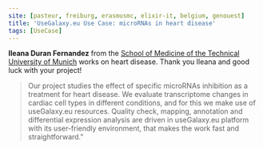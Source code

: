 ```yaml
---
site: [pasteur, freiburg, erasmusmc, elixir-it, belgium, genouest]
title: 'UseGalaxy.eu Use Case: microRNAs in heart disease'
tags: [UseCase]
---
```


__Ileana Duran Fernandez__ from the [School of Medicine of the Technical University of Munich](https://www.ipt.med.tum.de/en) works on heart disease. Thank you Ileana and good luck with your project!

> Our project studies the effect of specific microRNAs inhibition as a treatment for heart disease. We evaluate transcriptome changes in cardiac cell types in different conditions, and for this we make use of useGalaxy.eu resources. Quality check, mapping, annotation and differential expression analysis are driven in useGalaxy.eu platform with its user-friendly environment, that makes the work fast and straightforward."


